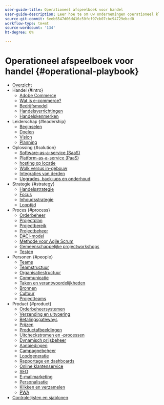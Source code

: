 ```yaml
---
user-guide-title: Operationeel afspeelboek voor handel
user-guide-description: Leer hoe te om uw ondernemingen operationeel klaar te krijgen om een succesvolle e-commercesite in werking te stellen.
source-git-commit: 6eeb6547d06d416c50fcf97cb07cbc94729ebcd0
workflow-type: tm+mt
source-wordcount: '134'
ht-degree: 0%

---
```



# Operationeel afspeelboek voor handel {#operational-playbook}

- [Overzicht](overview.md)
- Handel {#intro}
   - [Adobe Commerce](intro/commerce.md)
   - [Wat is e-commerce?](intro/ecommerce.md)
   - [Bedrijfsmodel](intro/business-model.md)
   - [Handelsverrichtingen](intro/operations.md)
   - [Handelskenmerken](intro/features.md)
- Leiderschap {#leadership}
   - [Beginselen](leadership/principles.md)
   - [Doelen](leadership/goals.md)
   - [Vision](leadership/vision.md)
   - [Planning](leadership/planning.md)
- Oplossing {#solution}
   - [Software-as-a-service (SaaS)](solution/software-service.md)
   - [Platform-as-a-service (PaaS)](solution/platform-service.md)
   - [hosting op locatie](solution/on-premises.md)
   - [Wolk versus in-gebouw](solution/hosting-comparison.md)
   - [Integraties van derden](solution/integrations.md)
   - [Upgrades, back-ups en onderhoud](solution/maintenance.md)
- Strategie {#strategy}
   - [Handelsstrategie](strategy/commerce.md)
   - [Focus](strategy/focus.md)
   - [Inhoudsstrategie](strategy/content.md)
   - [Looptijd](strategy/maturity.md)
- Proces {#process}
   - [Orderbeheer](process/order-management.md)
   - [Projectplan](process/project-plan.md)
   - [Projectbereik](process/project-scope.md)
   - [Projectbeheer](process/project-management.md)
   - [DACI-model](process/project-management-framework.md)
   - [Methode voor Agile Scrum](process/agile-scrum.md)
   - [Gemeenschappelijke projectworkshops](process/project-workshops.md)
   - [Testen](process/testing.md)
- Personen {#people}
   - [Teams](people/teams.md)
   - [Teamstructuur](people/team-structure.md)
   - [Organisatiestructuur](people/organizational-structure.md)
   - [Communicatie](people/communication.md)
   - [Taken en verantwoordelijkheden](people/roles-responsibilities.md)
   - [Bronnen](people/resources.md)
   - [Cultuur](people/culture.md)
   - [Projectteams](people/project-teams.md)
- Product {#product}
   - [Orderbeheersystemen](product/order-management-systems.md)
   - [Verzending en uitvoering](product/shipping-fulfillment.md)
   - [Betalingsgateways](product/payment-gateways.md)
   - [Prijzen](product/pricing.md)
   - [Productafbeeldingen](product/images.md)
   - [Uitcheckstromen en -processen](product/checkout.md)
   - [Dynamisch prijsbeheer](product/dynamic-pricing.md)
   - [Aanbiedingen](product/promotions.md)
   - [Campagnebeheer](product/campaign-management.md)
   - [Loodgeneratie](product/lead-generation.md)
   - [Rapportage en dashboards](product/reporting.md)
   - [Online klantenservice](product/customer-service.md)
   - [SEO](product/search-engine-optimization.md)
   - [E-mailmarketing](product/marketing.md)
   - [Personalisatie](product/personalization.md)
   - [Klikken en verzamelen](product/click-collect.md)
   - [PWA](product/progressive-web-app.md)
- [Controlelijsten en sjablonen](checklists-templates/home.md)
